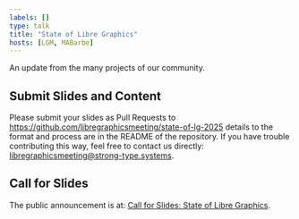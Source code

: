 ```yaml
---
labels: []
type: talk
title: "State of Libre Graphics"
hosts: [LGM, MABarbe]
---
```


An update from the many projects of our community.

## Submit Slides and Content

Please submit your slides as Pull Requests to https://github.com/libregraphicsmeeting/state-of-lg-2025
details to the format and process are in the README of the repository. If
you have trouble contributing this way, feel free to contact us directly:
[libregraphicsmeeting@strong-type.systems](mailto:libregraphicsmeeting@strong-type.systems).

## Call for Slides

The public announcement is at: [Call for Slides: State of Libre Graphics]({{rootPath}}news/2025-05-06_0001-call-for-slides-state-of-libre-graphics/).

